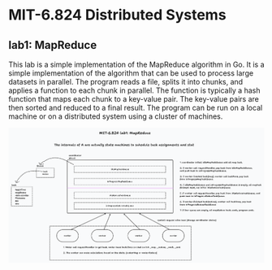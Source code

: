 # MIT-6.824 Distributed Systems

## lab1: MapReduce

This lab is a simple implementation of the MapReduce algorithm in Go. It is a simple implementation of the algorithm that can be used to process large datasets in parallel. The program reads a file, splits it into chunks, and applies a function to each chunk in parallel. The function is typically a hash function that maps each chunk to a key-value pair. The key-value pairs are then sorted and reduced to a final result. The program can be run on a local machine or on a distributed system using a cluster of machines.

![alt text](<shapes at 24-09-15 22.20.38.png>)

